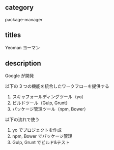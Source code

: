 ## category

package-manager

## titles

Yeoman
ヨーマン

## description

Google が開発

以下の 3 つの機能を統合したワークフローを提供する

1.  スキャフォールディングツール（yo）
1.  ビルドツール（Gulp, Grunt）
1.  パッケージ管理ツール（npm, Bower）

以下の流れで使う

1.  yo でプロジェクトを作成
1.  npm, Bower でパッケージ管理
1.  Gulp, Grunt でビルド&テスト
